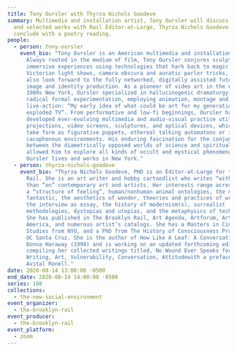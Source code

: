 ```yaml
---
title: Tony Oursler with Thyrza Nichols Goodeve
summary: Multimedia and installation artist, Tony Oursler will discuss recent
  and selected works with Rail Editor-at-Large, Thyrza Nichols Goodeve. We'll
  conclude with a poetry reading.
people:
  - person: tony-oursler
    event_bio: "Tony Oursler is an American multimedia and installation artist.
      Always rooted in the medium of film, Tony Oursler conjures sculptural and
      immersive experiences using technologies that hark back to magic lanterns,
      Victorian light shows, camera obscura and auratic parlor tricks, but that
      also look forward to the fully networked, digitally assisted future of
      image and identity production. As a pioneer of video art in the early
      1980s New York, Oursler specialized in hallucinogenic dramaturgy and
      radical formal experimentation, employing animation, montage and
      live-action: “My early idea of what could be art for my generation was an
      exploded TV”. From performative and low-fi beginnings, Oursler has
      developed ever-evolving multimedia and audio-visual practice utilizing
      projections, video screens, sculptures, and optical devices, which might
      take form as figurative puppets, ethereal talking automatons or immersive,
      cacophonous environments. His enduring fascination for the conjunctions
      between the diametrically opposed worlds of science and spiritualism has
      allowed him to explore all kinds of occult and mystical phenomena. Tony
      Oursler lives and works in New York."
  - person: thyrza-nichols-goodeve
    event_bio: "Thyrza Nichols Goodeve, PHD is an Editor-at-Large for the Brooklyn
      Rail. She is an art writer and hobby cartoodlist who writes “with” rather
      than “on” contemporary art and artists. Her interests range across art as
      a “structure of feeling”, human/nonhuman animal ontologies, the natural
      fantastic, the aesthetics of wonder, theories and practices of writing,
      the interview as essay, the history of modernism(s), surrealist
      methodologies, dystopias and utopias, and the metaphysics of technology.
      She has published in The Brooklyn Rail, Art Agenda, Artforum, Art in
      America, and numerous artist’s catalogs. She has a Masters in Cinema
      Studies from NYU, and a PhD from The History of Consciousness Program at
      UC Santa Cruz. She is the author of How Like A Leaf: A Conversation with
      Donna Haraway (1999) and is working on an updated forthcoming edition, and
      compiling her collected writings titled, No Wound Ever Speaks for Itself:
      Writing, Art, Vulnerability, Conversation, Attitudewith a preface by
      Avital Ronell."
date: 2020-08-14 13:00:00 -0500
end_date: 2020-08-14 14:00:00 -0500
series: 108
collections:
  - the-new-social-environment
event_organizer:
  - the-brooklyn-rail
event_producer:
  - the-brooklyn-rail
event_platform:
  - zoom
---
```

